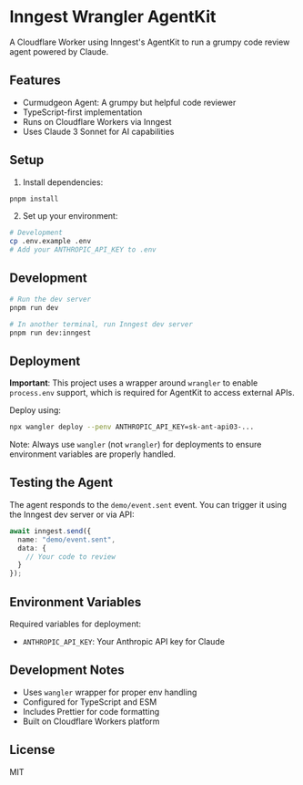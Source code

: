 # Inngest Wrangler AgentKit

A Cloudflare Worker using Inngest's AgentKit to run a grumpy code review agent powered by Claude.

## Features

- Curmudgeon Agent: A grumpy but helpful code reviewer
- TypeScript-first implementation
- Runs on Cloudflare Workers via Inngest
- Uses Claude 3 Sonnet for AI capabilities

## Setup

1. Install dependencies:
```bash
pnpm install
```

2. Set up your environment:
```bash
# Development
cp .env.example .env
# Add your ANTHROPIC_API_KEY to .env
```

## Development

```bash
# Run the dev server
pnpm run dev

# In another terminal, run Inngest dev server
pnpm run dev:inngest
```

## Deployment

**Important**: This project uses a wrapper around `wrangler` to enable `process.env` support, which is required for AgentKit to access external APIs.

Deploy using:
```bash
npx wangler deploy --penv ANTHROPIC_API_KEY=sk-ant-api03-...
```

Note: Always use `wangler` (not `wrangler`) for deployments to ensure environment variables are properly handled.

## Testing the Agent

The agent responds to the `demo/event.sent` event. You can trigger it using the Inngest dev server or via API:

```typescript
await inngest.send({
  name: "demo/event.sent",
  data: {
    // Your code to review
  }
});
```

## Environment Variables

Required variables for deployment:
- `ANTHROPIC_API_KEY`: Your Anthropic API key for Claude

## Development Notes

- Uses `wangler` wrapper for proper env handling
- Configured for TypeScript and ESM
- Includes Prettier for code formatting
- Built on Cloudflare Workers platform

## License

MIT